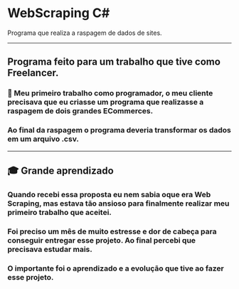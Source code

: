# WebScraping C#
Programa que realiza a raspagem de dados de sites.
<hr>

## Programa feito para um trabalho que tive como Freelancer.
### 🌱 Meu primeiro trabalho como programador, o meu cliente precisava que eu criasse um programa que realizasse a raspagem de dois grandes ECommerces.
### Ao final da raspagem o programa deveria transformar os dados em um arquivo .csv.

<hr>

## 🎓 Grande aprendizado
### Quando recebi essa proposta eu nem sabia oque era Web Scraping, mas estava tão ansioso para finalmente realizar meu primeiro trabalho que aceitei.
### Foi preciso um mês de muito estresse e dor de cabeça para conseguir entregar esse projeto. Ao final percebi que precisava estudar mais.
### O importante foi o aprendizado e a evolução que tive ao fazer esse projeto.
